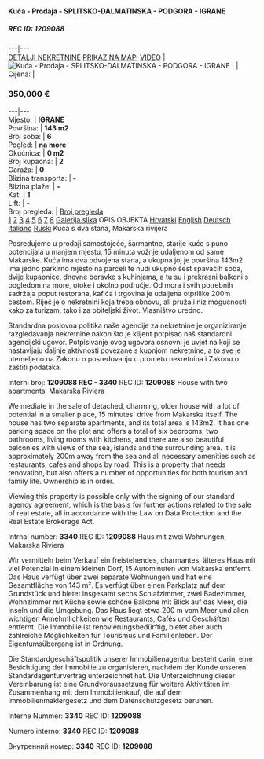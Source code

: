  
#### Kuća - Prodaja - SPLITSKO-DALMATINSKA - PODGORA - IGRANE
##### REC ID: **1209088**  
---|---  
[DETALJI NEKRETNINE](javascript:pregled\('3','1','3'\);) [PRIKAZ NA MAPI](javascript:void\(0\);) [VIDEO](javascript:pregled\('3','3','3'\);) |  ![Kuća - Prodaja - SPLITSKO-DALMATINSKA - PODGORA - IGRANE](https://data.realestatecroatia.com/thumbnails/userimages/simicdom/8/1209088/M5LN8MCZSX_5023.jpg) |  | Cijena: | 
### 350,000 €  
---|---  
Mjesto: | **IGRANE**  
Površina: | **143 m2**  
Broj soba: | **6**  
Pogled: | **na more**  
Okućnica: | **0 m2**  
Broj kupaona: | **2**  
Garaža: | **0**  
Blizina transporta: | **-**  
Blizina plaže: | **-**  
Kat: | **1**  
Lift: | **-**  
Broj pregleda: | [Broj pregleda](javascript:void\(0\);)  
[1](javascript:changeImageAzure\('https://data.realestatecroatia.com/thumbnails/userimages/simicdom/8/1209088/M5LN8MCZSX_5023.jpg',''\)) [2](javascript:changeImageAzure\('https://data.realestatecroatia.com/thumbnails/userimages/simicdom/8/1209088/9VWX7BLSEZ_5023.jpg',''\)) [3](javascript:changeImageAzure\('https://data.realestatecroatia.com/thumbnails/userimages/simicdom/8/1209088/RKRZTSBNGN_5023.jpg',''\)) [4](javascript:changeImageAzure\('https://data.realestatecroatia.com/thumbnails/userimages/simicdom/8/1209088/7RH8N1GGTC_5023.jpg',''\)) [5](javascript:changeImageAzure\('https://data.realestatecroatia.com/thumbnails/userimages/simicdom/8/1209088/LG9XXDSUY9_5023.jpg',''\)) [6](javascript:changeImageAzure\('https://data.realestatecroatia.com/thumbnails/userimages/simicdom/8/1209088/7BN5QUS5OI_5023.jpg',''\)) [7](javascript:changeImageAzure\('https://data.realestatecroatia.com/thumbnails/userimages/simicdom/8/1209088/K0FU065KUF_5023.jpg',''\)) [8](javascript:changeImageAzure\('https://data.realestatecroatia.com/thumbnails/userimages/simicdom/8/1209088/DTL0783LR5_5023.jpg',''\))
[Galerija slika](http://www.realestatecroatia.com/hrv/list_photo.asp?o=1209088&m=IGRANE)
OPIS OBJEKTA  [Hrvatski](javascript:pregled\('2','1','5'\);) [English](http://www.realestatecroatia.com/eng/detail.asp?id=1209088) [Deutsch](http://www.realestatecroatia.com/ger/detail.asp?id=1209088) [Italiano](http://www.realestatecroatia.com/itl/detail.asp?id=1209088) [Ruski](http://www.realestatecroatia.com/rus/detail.asp?id=1209088)
Kuća s dva stana, Makarska rivijera   
  
Posredujemo u prodaji samostojeće, šarmantne, starije kuće s puno potencijala u manjem mjestu, 15 minuta vožnje udaljenom od same Makarske. Kuća ima dva odvojena stana, a ukupna joj je površina 143m2. ima jedno parkirno mjesto na parceli te nudi ukupno šest spavaćih soba, dvije kupaonice, dnevne boravke s kuhinjama, a tu su i prekrasni balkoni s pogledom na more, otoke i okolno područje. Od mora i svih potrebnih sadržaja poput restorana, kafića i trgovina je udaljena otprilike 200m cestom. Riječ je o nekretnini koja treba obnovu, ali pruža i niz mogućnosti kako za turizam, tako i za obiteljski život. Vlasništvo uredno.   
  
Standardna poslovna politika naše agencije za nekretnine je organiziranje razgledavanja nekretnine nakon što je klijent potpisao naš standardni agencijski ugovor. Potpisivanje ovog ugovora osnovni je uvjet na koji se nastavljaju daljnje aktivnosti povezane s kupnjom nekretnine, a to sve je utemeljeno na Zakonu o posredovanju u prometu nekretnina i Zakonu o zaštiti podataka.   
  

Interni broj: **1209088 REC - 3340**
REC ID: **1209088**
House with two apartments, Makarska Riviera  
  
We mediate in the sale of detached, charming, older house with a lot of potential in a smaller place, 15 minutes' drive from Makarska itself. The house has two separate apartments, and its total area is 143m2. It has one parking space on the plot and offers a total of six bedrooms, two bathrooms, living rooms with kitchens, and there are also beautiful balconies with views of the sea, islands and the surrounding area. It is approximately 200m away from the sea and all necessary amenities such as restaurants, cafes and shops by road. This is a property that needs renovation, but also offers a number of opportunities for both tourism and family life. Ownership is in order.   
  
Viewing this property is possible only with the signing of our standard agency agreement, which is the basis for further actions related to the sale of real estate, all in accordance with the Law on Data Protection and the Real Estate Brokerage Act.   

Intrnal number: **3340**
REC ID: **1209088**
Haus mit zwei Wohnungen, Makarska Riviera  
  
Wir vermitteln beim Verkauf ein freistehendes, charmantes, älteres Haus mit viel Potenzial in einem kleinen Dorf, 15 Autominuten von Makarska entfernt. Das Haus verfügt über zwei separate Wohnungen und hat eine Gesamtfläche von 143 m². Es verfügt über einen Parkplatz auf dem Grundstück und bietet insgesamt sechs Schlafzimmer, zwei Badezimmer, Wohnzimmer mit Küche sowie schöne Balkone mit Blick auf das Meer, die Inseln und die Umgebung. Das Haus liegt etwa 200 m vom Meer und allen wichtigen Annehmlichkeiten wie Restaurants, Cafés und Geschäften entfernt. Die Immobilie ist renovierungsbedürftig, bietet aber auch zahlreiche Möglichkeiten für Tourismus und Familienleben. Der Eigentumsübergang ist in Ordnung.   
  
Die Standardgeschäftspolitik unserer Immobilienagentur besteht darin, eine Besichtigung der Immobilie zu organisieren, nachdem der Kunde unseren Standardagenturvertrag unterzeichnet hat. Die Unterzeichnung dieser Vereinbarung ist eine Grundvoraussetzung für weitere Aktivitäten im Zusammenhang mit dem Immobilienkauf, die auf dem Immobilienmaklergesetz und dem Datenschutzgesetz beruhen.   

Interne Nummer: **3340**
REC ID: **1209088**
  
  

Numero interno: **3340**
REC ID: **1209088**
  
  

Внутренний номер: **3340**
REC ID: **1209088**
